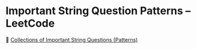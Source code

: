 # Important String Question Patterns – LeetCode

🔗 [Collections of Important String Questions (Patterns)](https://leetcode.com/discuss/post/2001789/collections-of-important-string-question-pc6y/)
